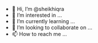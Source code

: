 - 👋 Hi, I’m @sheikhiqra
- 👀 I’m interested in ...
- 🌱 I’m currently learning ...
- 💞️ I’m looking to collaborate on ...
- 📫 How to reach me ...

<!---
sheikhiqra/sheikhiqra is a ✨ special ✨ repository because its `README.md` (this file) appears on your GitHub profile.
You can click the Preview link to take a look at your changes.
--->
